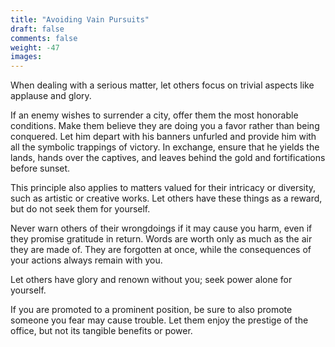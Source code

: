 ```yaml
---
title: "Avoiding Vain Pursuits"
draft: false
comments: false
weight: -47
images:
---
```


When dealing with a serious matter, let others focus on trivial aspects like applause and glory.

If an enemy wishes to surrender a city, offer them the most honorable conditions. Make them believe they are doing you a favor rather than being conquered. Let him depart with his banners unfurled and provide him with all the symbolic trappings of victory. In exchange, ensure that he yields the lands, hands over the captives, and leaves behind the gold and fortifications before sunset.

This principle also applies to matters valued for their intricacy or diversity, such as artistic or creative works. Let others have these things as a reward, but do not seek them for yourself.

Never warn others of their wrongdoings if it may cause you harm, even if they promise gratitude in return. Words are worth only as much as the air they are made of. They are forgotten at once, while the consequences of your actions always remain with you.

Let others have glory and renown without you; seek power alone for yourself.

If you are promoted to a prominent position, be sure to also promote someone you fear may cause trouble. Let them enjoy the prestige of the office, but not its tangible benefits or power.